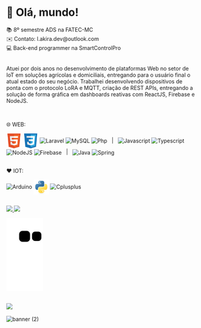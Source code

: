 # 👋 Olá, mundo!

  <div>📚 8º semestre ADS na FATEC-MC</div>
  <div>✉️ Contato: l.akira.dev@outlook.com</div>
  <div>💻 Back-end programmer na SmartControlPro</div>
  </br>
  <p>Atuei por dois anos no desenvolvimento de plataformas Web no setor de IoT em soluções agrícolas e domiciliais, entregando para o usuário final o atual estado do seu negócio. Trabalhei desenvolvendo dispositivos de ponta com o protocolo LoRA e MQTT, criação de REST APIs, entregando a solução de forma gráfica em dashboards reativas com ReactJS, Firebase e NodeJS.
  </p>
  </br>

🌐 WEB:
<div style="display: inline_block">
  <img align="center" alt="HTML" height="40" width="40" src="https://raw.githubusercontent.com/devicons/devicon/master/icons/html5/html5-original.svg">
  <img align="center" alt="CSS" height="40" width="40" src="https://raw.githubusercontent.com/devicons/devicon/master/icons/css3/css3-original.svg">
  <img align="center" alt="Laravel" height="40" width="40" src="https://cdn.jsdelivr.net/gh/devicons/devicon/icons/laravel/laravel-plain.svg" />
  <img align="center" alt="MySQL" height="40" width="40" src="https://cdn.jsdelivr.net/gh/devicons/devicon/icons/mysql/mysql-original.svg" />
  <img align="center" alt="Php" height="40" width="40" src="https://cdn.jsdelivr.net/gh/devicons/devicon/icons/php/php-original.svg" />
  &nbsp
   |
  &nbsp
  <img align="center" alt="Javascript" height="40" width="40" src="https://cdn.jsdelivr.net/gh/devicons/devicon/icons/javascript/javascript-original.svg" />
  <img align="center" alt="Typescript" height="40" width="40" src="https://cdn.jsdelivr.net/gh/devicons/devicon/icons/typescript/typescript-original.svg" />
  <img align="center" alt="NodeJS" height="40" width="40" src="https://cdn.jsdelivr.net/gh/devicons/devicon/icons/nodejs/nodejs-original.svg" />
  <img align="center" alt="Firebase" height="40" width="40" src="https://cdn.jsdelivr.net/gh/devicons/devicon/icons/firebase/firebase-plain.svg" />
  &nbsp
   |
  &nbsp
  <img align="center" alt="Java" height="40" width="40" src="https://cdn.jsdelivr.net/gh/devicons/devicon/icons/java/java-original.svg" />
  <img align="center" alt="Spring" height="40" width="40" src="https://cdn.jsdelivr.net/gh/devicons/devicon/icons/spring/spring-original.svg" />
</div>

</br>

❤️ IOT:
<div style="display: inline_block">
  <img align="center" alt="Arduino" height="40" width="40" src="https://cdn.jsdelivr.net/gh/devicons/devicon/icons/arduino/arduino-original.svg" />
  <img align="center" alt="Python" height="40" width="40" src="https://raw.githubusercontent.com/devicons/devicon/master/icons/python/python-original.svg">
  <img align="center" alt="Cplusplus" height="40" width="40" src="https://cdn.jsdelivr.net/gh/devicons/devicon/icons/cplusplus/cplusplus-original.svg" />
</div>

##

<div>
  <a href="https://github.com/Leonardo-Akira95">
    <img height="180em" src="https://github-readme-stats.vercel.app/api?username=Leonardo-Akira95&show_icons=true&theme=tokyonight&include_all_commits=true&count_private=true"/>
    <img height="180em" src="https://github-readme-stats.vercel.app/api/top-langs/?username=Leonardo-Akira95&layout=compact&langs_count=6&theme=tokyonight"/>
  </a>
</div>


![Snake animation](https://github.com/rafaballerini/rafaballerini/blob/output/github-contribution-grid-snake.svg)
##

<div> 
  <a href="https://www.linkedin.com/in/leonardo-akira-85aa29171/" target="_blank"><img src="https://img.shields.io/badge/-LinkedIn-%230077B5?style=for-the-badge&logo=linkedin&logoColor=white" target="_blank"></a> 

   ![banner (2)](https://user-images.githubusercontent.com/59270176/143143180-ab3f985b-3081-4d6d-9895-6216101f1ae2.png)
</div>
